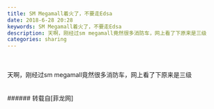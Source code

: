 ```yaml
---
title: SM Megamall着火了，不要走Edsa
date: 2018-6-28 20:28
keywords: SM Megamall着火了，不要走Edsa
description: 天啊，刚经过sm megamall竟然很多消防车，网上看了下原来是三级
categories: sharing
---
```

<td class="t_f" id="postmessage_1461140">

<br/>
<br/>
天啊，刚经过sm megamall竟然很多消防车，网上看了下原来是三级<br/>
<br/>
<img alt="" border="0" class="zoom" data-cf-modified-cd78269cd51cd8424ad42b77-="" file="http://www.flw.ph/data/appbyme/upload/image/201806/28/1jy5gifHFBt5.jpg" id="aimg_em08P" lazyloadthumb="1" onclick="" onmouseover="" src="http://www.flw.ph/data/appbyme/upload/image/201806/28/1jy5gifHFBt5.jpg"/><br/>
<br/>
</td>
###### 转载自[菲龙网]